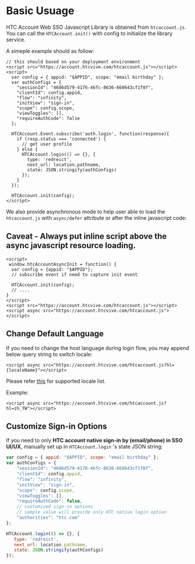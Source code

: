# Basic Usuage

HTC Account Web SSO Javascript Library is obtained from `htcaccount.js`. You can call the `HTCAccount.init()` with config to initialize the library service.

A simeple example should as follow:

```markup
// this should based on your deployment environment
<script src="https://account.htcvive.com/htcaccount.js"></script>
<script>
  var config = { appid: "$APPID", scope: "email birthday" };
  var authConfigs = {
    "sessionId": "4686d579-4176-46fc-8636-660643cf1f8f",
    "clientId": config.appid,
    "flow": "infinity",
    "initView": "sign-in",
    "scope": config.scope,
    "viewToggles": [],
    "requireAuthCode": false
  };

  HTCAccount.Event.subscribe('auth.login', function(response){
    if (resp.status === 'connected') {
      // get user profile
    } else {
      HTCAccount.login(() => {}, {
        type: 'redreict',
        next_url: location.pathname,
        state: JSON.stringify(authConfigs)
      });
    }
  });
  
  HTCAccount.init(config);
</script>
```

We also provide asynchronous mode to help user able to load the `htcaccount.js` with `async/defer` attribute or after the inline javascript code:

## Caveat - Always put inline script above the async javascript resource loading.

```markup
<script>
 window.htcAccountAsyncInit = function() {
  var config = {appid: "$APPID"};
  // subscribe event if need to capture init event

  HTCAccount.init(config);
  // ....
}
</script>
<script src="https://account.htcvive.com/htcaccount.js"></script>
<script async src="https://account.htcvive.com/htcaccount.js"></script>
```

## Change Default Language

If you need to change the host language during login flow, you may append below query string to switch locale:

```markup
<script async src="https://account.htcvive.com/htcaccount.js?hl={localeName}"></script>
```

Please refer [this](../server-to-server-sso/server-to-server-sso-integration.md#hl-query-parameter) for supported locale list.

Example:

```markup
<script async src="https://account.htcvive.com/htcaccount.js?hl=zh_TW"></script>
```

## Customize Sign-in Options

If you need to only **HTC account native sign-in by (email/phone) in SSO UI/UX**, manually set up in `HTCAccount.login` 's state JSON string:

```javascript
var config = { appid: "$APPID", scope: "email birthday" };
var authConfigs = {
    "sessionId": "4686d579-4176-46fc-8636-660643cf1f8f",
    "clientId": config.appid,
    "flow": "infinity",
    "initView": "sign-in",
    "scope": config.scope,
    "viewToggles": [],
    "requireAuthCode": false,
    // customized sign-in options
    // sample value will provide only HTC native login option
    "authorities": "htc.com"
};

HTCAccount.login(() => {}, {
   type: 'redreict',
   next_url: location.pathname,
   state: JSON.stringify(authConfigs)
});
```
